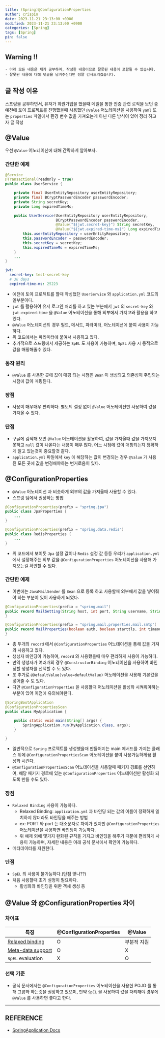 ```yaml
---
title: (Spring)@ConfigurationProperties
author: crispin
date: 2023-11-21 23:13:00 +0900
modified: 2023-11-21 23:13:00 +0900
categories: [Spring]
tags: [Spring]
pin: false
---
```


## Warning ‼️
```textile
- 아래 모든 내용은 제가 공부하며, 작성한 내용이므로 잘못된 내용이 포함될 수 있습니다.
- 잘못된 내용에 대해 댓글을 남겨주신다면 정말 감사드리겠습니다. 
```

## 글 작성 이유

스프링을 공부하면서, 유저가 회원가입을 했을때 메일을 통한 인증 관련 로직을 보던 중 예전에 토이 프로젝트를 진행했을때 사용했던 `@Value` 어노테이션을 사용하여 `yaml` 또는 `properties` 파일에서 환경 변수 값을 가져오는게 아닌 다른 방식이 있어 정리 하고자 글 작성

## @Value

우선 `@Value` 어노테이션에 대해 간략하게 알아보자.

### 간단한 예제

```java
@Service
@Transactional(readOnly = true)
public class UserService {

    private final UserEntityRepository userEntityRepository;
    private final BCryptPasswordEncoder passwordEncoder;
    private String secretKey;
    private Long expiredTimeMs;

    public UserService(UserEntityRepository userEntityRepository,
                       BCryptPasswordEncoder passwordEncoder,
                       @Value("${jwt.secret-key}") String secretKey,
                       @Value("${jwt.expired-time-ms}") Long expiredTimeMs) {
        this.userEntityRepository = userEntityRepository;
        this.passwordEncoder = passwordEncoder;
        this.secretKey = secretKey;
        this.expiredTimeMs = expiredTimeMs;
    }
    ...
}
```
```yaml
jwt:
  secret-key: test-secret-key
  # 30 days
  expired-time-ms: 25223
```

- 예전에 토이 프로젝트를 할때 작성했던 `UserService` 와 `application.yml` 코드의 일부분이다.
- `jwt` 를 활용하여 유저 로그인 처리를 하고 있는 부분에서 `jwt` 의 `secret-key` 와 `jwt-expired-time` 을 `@Value` 어노테이션을 통해 외부에서 가지고와 활용을 하고 있다.
- `@Value` 어노테이션의 경우 필드, 메서드, 파라미터, 어노테이션에 붙여 사용이 가능하다.
- 위 코드에서는 파리미터에 붙여서 사용하고 있다.
- 추가적으로 스프링에서 제공하는 `SpEL` 도 사용이 가능하며, `SpEL` 사용 시 동적으로 값을 매핑해줄수 있다.

### 동작 원리

- `@Value` 를 사용한 곳에 값이 매핑 되는 시점은 `Bean` 이 생성되고 의존성이 주입되는 시점에 값이 매핑된다. 

### 장점

- 사용이 매우매우 편리하다. 별도의 설정 없이 `@Value` 어노테이션만 사용하여 값을 가져올 수 있다.

### 단점

- 구글에 검색해 보면 `@Value` 어노테이션을 활용하여, 값을 가져올때 값을 가져오지 못하고 `null` 값이 나온다는 내용이 매우 많다. 어느 시점에 값이 매핑되는지 정확하게 알고 있는것이 중요할것 같다.
- `application.yml` 파일에서 `key` 에 해당하는 값이 변경되는 경우 `@Value` 가 사용된 모든 곳에 값을 변경해야하는 번거로움이 있다.

## @ConfigurationProperties

- `@Value` 어노테이션 과 비슷하게 외부의 값을 가져올때 사용할 수 있다.
- 스프링 팀에서 권장하는 방법
```java
@ConfigurationProperties(prefix = "spring.jpa")
public class JpaProperties {
    ...
}

@ConfigurationProperties(prefix = "spring.data.redis")
public class RedisProperties {
    ...
}
```
- 위 코드에서 보이듯 `Jpa` 설정 값이나 `Redis` 설정 값 등등 우리가 `application.yml` 에서 설정해주는 외부 값을 `@ConfigurationProperties` 어노테이션을 사용해 가져오는걸 확인할 수 있다.

### 간단한 예제

- 이번에는 `JavaMailSender` 를 `Bean` 으로 등록 하고 사용할때 외부에서 값을 넣어줘야 하는 부분이 있어 사용하게 되었다.
```java
@ConfigurationProperties(prefix = "spring.mail")
public record MailSetting(String host, int port, String username, String password) {
}

@ConfigurationProperties(prefix = "spring.mail.properties.mail.smtp")
public record MailProperties(boolean auth, boolean starttls, int timeout) {
}

```
- 총 두개의 `record` 에서 `@ConfigurationProperties` 어노테이션을 통해 값을 가져와 사용하고 있다.
- 생성자 바인딩이 가능하여, `record` 와 사용했을때 매우 편리하게 사용이 가능하다.
- 만약 생성자가 여러개의 경우 `@ConstructorBinding` 어노테이션을 사용하여 바인딩할 생성자를 선택할 수 도 있다.
- 또 추가로 `@DefaultValue(value=defaultValue)` 어노테이션을 사용해 기본값을 넣어줄 수 도 있다.
- 다만 `@ConfigurationProperties` 을 사용할때 어노테이션을 활성화 시켜줘야하는 부분이 있어 이점에 유의해야한다.

```java
@SpringBootApplication
@ConfigurationPropertiesScan
public class MyApplication {

    public static void main(String[] args) {
        SpringApplication.run(MyApplication.class, args);
    }

}
```
- 일반적으로 `Spring` 프로젝트를 생성했을때 만들어지는 main 메서드를 가지는 클래스 위에 `@ConfigurationPropertiesScan` 어노테이션을 붙여 사용가능하게끔 활성화 시킨다.
- `@ConfigurationPropertiesScan` 어노테이션을 사용할때 패키지 경로를 선언하여, 해당 패키지 경로에 있는 `@ConfigurationProperties` 어노테이션만 활성화 되도록 만들 수도 있다.

### 장점
- `Relaxed Binding` 사용이 가능하다.
    - Relaxed Binding: `application.yml` 과 바인딩 되는 값의 이름이 정확하게 일치하지 않더라도 바인딩을 해주는 방법
    - ex: PORT 와 port 는 대소문자로 차이가 있지만 `@ConfigurationProperties` 어노테이션을 사용하면 바인딩이 가능하다.
    - 위 예제 외에 몇가지 완화된 규칙을 가지고 바인딩을 해주기 때문에 편리하게 사용이 가능하며, 자세한 내용은 아래 공식 문서에서 확인이 가능하다.
- 메타데이터를 지원한다.

### 단점
- `SpEL` 의 사용이 불가능하다.(단점 맞나??)
- 처음 사용할때 초기 설정이 필요하다.
    - 활성화와 바인딩을 위한 객체 생성 등

## @Value 와 @ConfigurationProperties 차이

### 차이표

|특징|@ConfigurationProperties|@Value|
|----|-----|----|
|[Relaxed binding](https://docs.spring.io/spring-boot/docs/current/reference/html/features.html#features.external-config.typesafe-configuration-properties.relaxed-binding)|O|부분적 지원|
|[Meta-data support](https://docs.spring.io/spring-boot/docs/current/reference/html/configuration-metadata.html#appendix.configuration-metadata)|O|X|
|`SpEL` evaluation|X|O|

### 선택 기준
- 공식 문서에서는 `@ConfigurationProperties` 어노테이션을 사용한 POJO 를 통해 그룹화 하는것을 권장하고 있으며, 만약 `SpEL` 을 사용하여 값을 처리해야 경우에 `@Value` 를 사용하면 좋다고 한다.

----

## REFERENCE

- [SpringApplication Docs](https://docs.spring.io/spring-boot/docs/current/reference/html/features.html#features.external-config.typesafe-configuration-properties)
